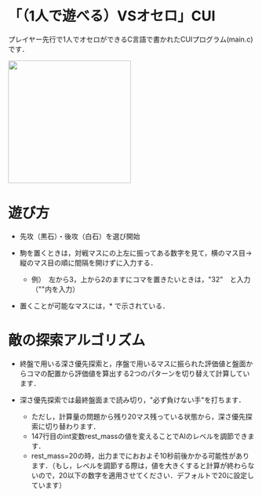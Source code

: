 # 「（1人で遊べる）VSオセロ」CUI
プレイヤー先行で1人でオセロができるC言語で書かれたCUIプログラム(main.c)です．

<img src="scene.png" width="250">


<h1>遊び方</h1>

- 先攻（黒石）・後攻（白石）を選び開始

- 駒を置くときは，対戦マスにの上左に振ってある数字を見て，横のマス目→縦のマス目の順に間隔を開けずに入力する．
  - 例）　左から3，上から2のますにコマを置きたいときは，"32"　と入力（""内を入力）
 
- 置くことが可能なマスには，* で示されている．

<h1>敵の探索アルゴリズム</h1>

- 終盤で用いる深さ優先探索と，序盤で用いるマスに振られた評価値と盤面からコマの配置から評価値を算出する2つのパターンを切り替えて計算しています．

- 深さ優先探索では最終盤面まで読み切り，"必ず負けない手"を打ちます．
  - ただし，計算量の問題から残り20マス残っている状態から，深さ優先探索に切り替わります．
  - 147行目のint変数rest_massの値を変えることでAIのレベルを調節できます．
  - rest_mass=20の時，出力までにおおよそ10秒前後かかる可能性があります．（もし，レベルを調節する際は，値を大きくすると計算が終わらないので，20以下の数字を適用させてください．デフォルトで20に設定しています）
  

